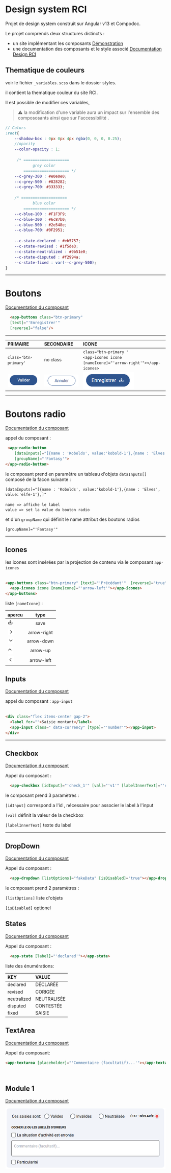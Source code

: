 # Design system RCI

Projet de design system construit sur Angular v13 et Compodoc.

Le projet comprends deux structures distincts :

- un site implémentant les composants [Démonstration](/)
- une documentation des composants et le style associé [Documentation Design RCI](/doc/index.html)

## Thematique de couleurs

voir le fichier `_variables.scss` dans le dossier styles.

il contient la thematique couleur du site RCI.

Il est possible de modifier ces variables,

> ⚠️  la modification d'une variable aura un impact sur l'ensemble des compososants ainsi que sur l'accessibilité .




```scss
// Colors
:root{
    --shadow-box : 0px 0px 4px rgba(0, 0, 0, 0.25);
    //opacity
    --color-opacity : 1;

     /* ====================
            grey color 
        ==================== */      
    --c-grey-300 : #e0e0e0;
    --c-grey-500 : #828282;
    --c-grey-700: #333333;

    /* ====================
            blue color 
        ==================== */   
    --c-blue-100 : #F1F3F9;
    --c-blue-300 : #6c87b0;
    --c-blue-500 : #2e548e;
    --c-blue-700: #0F2951;

    --c-state-declared : #eb5757;
    --c-state-revised : #1f5de3;
    --c-state-neutralized : #9b51e0;
    --c-state-disputed : #f2994a; 
    --c-state-fixed : var(--c-grey-500); 
}
```





___

# Boutons
[Documentation du composant](/doc/components/ButtonsComponent.html)
```html
  <app-buttons class="btn-primary" 
  [text]="'Enregistrer'" 
  [reverse]="false"/>
``` 

---

|PRIMAIRE|SECONDAIRE|ICONE|
|:-------|:----------|:--------|
|`class='btn-primary'`|no class|`class="btn-primary "`<br>`<app-icones icone [nameIcone]="'arrow-right'"></app-icones>`|
|![bouton primaire](image_doc/primary-btn.png)|![bouton secondaire](image_doc/btn-no-class.png)|![bouton secondaire](image_doc/primary-btn-icone.png)|


---
# Boutons radio

[Documentation du composant](/doc/components/RadioButtonComponent.html)

 appel du composant :

```html
 <app-radio-button
    [dataInputs]="[{name : 'Kobolds', value:'kobold-1'},{name : 'Elves', value:'elfe-1'}," 
    [groupName]="'Fantasy'">
</app-radio-button>
```

le composant prend en paramètre un tableau d'objets ```dataInputs[]``` composé de la facon suivante :

``` 
[dataInputs]="[{name : 'Kobolds', value:'kobold-1'},{name : 'Elves', value:'elfe-1'},]"

name => affiche le label
value => set la value du bouton radio

```
et d'un ```groupName``` qui définit le name attribut des boutons radios
```
[groupName]="'Fantasy'"
```
___

## Icones

les icones sont insérées par la projection de contenu via le composant `app-icones`

```html

<app-buttons class="btn-primary" [text]="'Précédant'"  [reverse]="true">
  <app-icones icone [nameIcone]="'arrow-left'"></app-icones>
</app-buttons>

```

liste ```[nameIcone]``` :

|  apercu           |    type     |
|:--------|:----------:|
|![save](image_doc/save.png) | save |
| ![flèche droite](image_doc/arrow-right.png)  | arrow-right |
| ![flèche bas](image_doc/arrow-down.png) | arrow-down |
| ![flèche haut](image_doc/arrow-up.png) | arrow-up |
| ![flèche gauche](image_doc/arrow-left.png) | arrow-left |


## Inputs

[Documentation du composant](/doc/components/InputComponent.html)

appel du composant : `app-input`

```html

<div class="flex items-center gap-2">
  <label for="">Saisie montant</label>
  <app-input class=" data-currency" [type]="'number'"></app-input>
</div>

```
---
## Checkbox

[Documentation du composant](/doc/components/CheckboxComponent.html)

Appel du composant :

```html
  <app-checkbox [idInput]="'check_1'" [val]="'v1'" [labelInnerText]="'checkbox 1'"></app-checkbox>
```

le composant prend 3 paramètres :

```[idInput]``` correspond a l'id , nécessaire pour associer le label à l'input 

```[val]``` définit la valeur de la checkbox

```[labelInnerText]``` texte du label 

---

## DropDown


[Documentation du composant](/doc/components/DropdownComponent.html)

Appel du composant :

```html
  <app-dropdown [listOptions]="fakeData" [isDisabled]="true"></app-dropdown>
```

le composant prend 2 paramètres :

```[listOptions]``` liste d'objets 

```[isDisabled]``` optionel 

## States

[Documentation du composant](/doc/components/StateComponent.html)

Appel du composant :

```html
  <app-state [label]="'declared'"></app-state>
```

liste des énumérations:

|KEY|VALUE|
|:-------|:----------|
|declared|DÉCLARÉE|
|revised|CORIGÉE|
|neutralized|NEUTRALISÉE|
|disputed|CONTESTÉE|
|fixed|SAISIE|


## TextArea

[Documentation du composant](/doc/components/TextareaComponent.html)

Appel du composant:

```html
<app-textarea [placeholder]="'Commentaire (facultatif)...'"></app-textarea>

```
<br>

## Module 1

[Documentation du composant](/doc/components/Module1Component.html)

![flèche gauche](image_doc/module-1.png) 


<br>        </br>